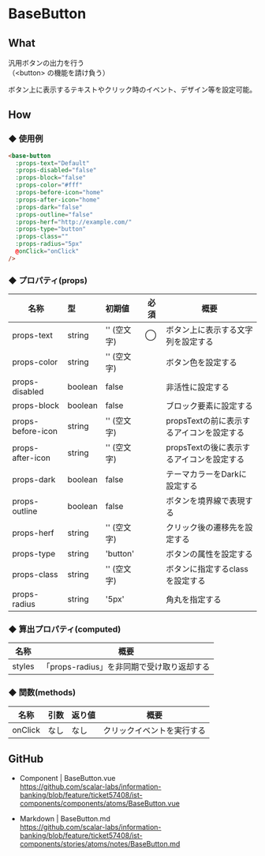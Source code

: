 # BaseButton

## What

汎用ボタンの出力を行う<br>
（\<button> の機能を請け負う）

ボタン上に表示するテキストやクリック時のイベント、デザイン等を設定可能。

## How

### ◆ 使用例

```html
<base-button
  :props-text="Default"
  :props-disabled="false"
  :props-block="false"
  :props-color="#fff"
  :props-before-icon="home"
  :props-after-icon="home"
  :props-dark="false"
  :props-outline="false"
  :props-herf="http://example.com/"
  :props-type="button"
  :props-class=""
  :props-radius="5px"
  @onClick="onClick"
/>
```

### ◆ プロパティ(props)

| 名称              | 型      | 初期値      | 必須 | 概要                                      |
| ----------------- | :------ | :---------- | ---- | ----------------------------------------- |
| props-text        | string  | '' (空文字) | ◯    | ボタン上に表示する文字列を設定する        |
| props-color       | string  | '' (空文字) |      | ボタン色を設定する                        |
| props-disabled    | boolean | false       |      | 非活性に設定する                          |
| props-block       | boolean | false       |      | ブロック要素に設定する                    |
| props-before-icon | string  | '' (空文字) |      | propsTextの前に表示するアイコンを設定する |
| props-after-icon  | string  | '' (空文字) |      | propsTextの後に表示するアイコンを設定する |
| props-dark        | boolean | false       |      | テーマカラーをDarkに設定する              |
| props-outline     | boolean | false       |      | ボタンを境界線で表現する                  |
| props-herf        | string  | '' (空文字) |      | クリック後の遷移先を設定する              |
| props-type        | string  | 'button'    |      | ボタンの属性を設定する                    |
| props-class       | string  | '' (空文字) |      | ボタンに指定するclassを設定する           |
| props-radius      | string  | '5px'       |      | 角丸を指定する                            |

### ◆ 算出プロパティ(computed)

| 名称   | 概要                                       |
| ------ | ------------------------------------------ |
| styles | 「props-radius」を非同期で受け取り返却する |

### ◆ 関数(methods)

| 名称    | 引数 | 返り値 | 概要                       |
| ------- | ---- | ------ | -------------------------- |
| onClick | なし | なし   | クリックイベントを実行する |


## GitHub

* Component | BaseButton.vue<br>
https://github.com/scalar-labs/information-banking/blob/feature/ticket57408/ist-components/components/atoms/BaseButton.vue

* Markdown | BaseButton.md<br>
https://github.com/scalar-labs/information-banking/blob/feature/ticket57408/ist-components/stories/atoms/notes/BaseButton.md